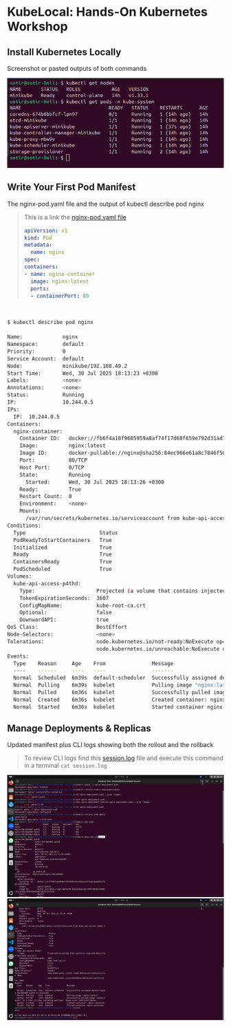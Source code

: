 # KubeLocal: Hands-On Kubernetes Workshop

## Install Kubernetes Locally

Screenshot or pasted outputs of both commands

![Alt text](./Screenshot%20From%202025-07-30%2017-47-54.png)

## Write Your First Pod Manifest

The nginx-pod.yaml file and the output of kubectl describe pod nginx

> This is a link the [nginx-pod.yaml file](./nginx-pod.yaml)
> ``` yaml
> apiVersion: v1
> kind: Pod
> metadata:
>   name: nginx
> spec:
> containers:
> - name: nginx-container
>   image: nginx:latest
>   ports:
>   - containerPort: 80
> ```

<br>

``` bash
$ kubectl describe pod nginx

Name:             nginx
Namespace:        default
Priority:         0
Service Account:  default
Node:             minikube/192.168.49.2
Start Time:       Wed, 30 Jul 2025 18:13:23 +0300
Labels:           <none>
Annotations:      <none>
Status:           Running
IP:               10.244.0.5
IPs:
  IP:  10.244.0.5
Containers:
  nginx-container:
    Container ID:   docker://fb6f4a18f9685959a8af74f17d68f659e792d31ad775179cdf580040f15ae459
    Image:          nginx:latest
    Image ID:       docker-pullable://nginx@sha256:84ec966e61a8c7846f509da7eb081c55c1d56817448728924a87ab32f12a72fb
    Port:           80/TCP
    Host Port:      0/TCP
    State:          Running
      Started:      Wed, 30 Jul 2025 18:13:26 +0300
    Ready:          True
    Restart Count:  0
    Environment:    <none>
    Mounts:
      /var/run/secrets/kubernetes.io/serviceaccount from kube-api-access-p4thd (ro)
Conditions:
  Type                        Status
  PodReadyToStartContainers   True 
  Initialized                 True 
  Ready                       True 
  ContainersReady             True 
  PodScheduled                True 
Volumes:
  kube-api-access-p4thd:
    Type:                    Projected (a volume that contains injected data from multiple sources)
    TokenExpirationSeconds:  3607
    ConfigMapName:           kube-root-ca.crt
    Optional:                false
    DownwardAPI:             true
QoS Class:                   BestEffort
Node-Selectors:              <none>
Tolerations:                 node.kubernetes.io/not-ready:NoExecute op=Exists for 300s
                             node.kubernetes.io/unreachable:NoExecute op=Exists for 300s
Events:
  Type    Reason     Age    From               Message
  ----    ------     ----   ----               -------
  Normal  Scheduled  6m39s  default-scheduler  Successfully assigned default/nginx to minikube
  Normal  Pulling    6m39s  kubelet            Pulling image "nginx:latest"
  Normal  Pulled     6m36s  kubelet            Successfully pulled image "nginx:latest" in 2.409s (2.409s including waiting). Image size: 192231837 bytes.
  Normal  Created    6m36s  kubelet            Created container: nginx-container
  Normal  Started    6m36s  kubelet            Started container nginx-container
```

## Manage Deployments & Replicas
Updated manifest plus CLI logs showing both the rollout and the rollback

> To review CLI logs find this [session.log](./session.log) file and execute this command in a terminal
`cat session.log`
<p align = "center">
  <img src="./Screenshot%20From%202025-08-11%2015-34-38.png" alt="drawing" width="550"/>
  <br>
  <img src="./Screenshot%20From%202025-08-11%2015-34-51.png" alt="drawing" width="550"/>
</p>